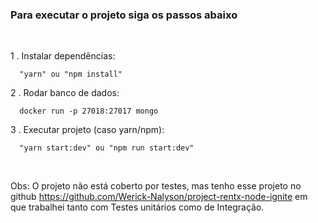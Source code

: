 ### Para executar o projeto siga os passos abaixo
</br>


1 . Instalar dependências:
```
  "yarn" ou "npm install"
```

2 . Rodar banco de dados:
```
  docker run -p 27018:27017 mongo
```

3 . Executar projeto (caso yarn/npm):
```
  "yarn start:dev" ou "npm run start:dev"
```

</br>

Obs: O projeto não está coberto por testes, mas tenho esse projeto no github https://github.com/Werick-Nalyson/project-rentx-node-ignite em que trabalhei tanto com Testes unitários como de Integração.
